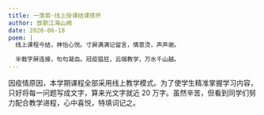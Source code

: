 ```yaml
---
title: 一落索·线上授课结课感怀
author: 放歌江海山阙
date: 2020-06-18
poem: |
  线上课程今结，神怡心悦。寸屏满满记留言，情意烫，声声谢。

  半载字屏连接，句句凝血。冠疫猖狂，云端教学，万水千山越。
---
```


因疫情原因，本学期课程全部采用线上教学模式。为了使学生精准掌握学习内容，只好将每一问题写成文字，算来光文字就近 20 万字。虽然辛苦，但看到同学们努力配合教学进程，心中喜悦，特填词记之。
